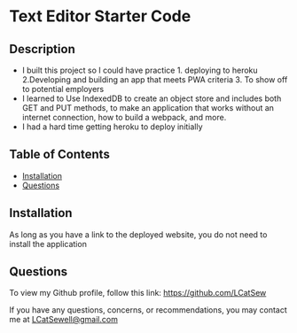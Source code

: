 # Text Editor Starter Code

## Description
    
- I built this project so I could have practice 1. deploying to heroku 2.Developing and building an app that meets PWA criteria 3. To show off to potential employers
- I learned to Use IndexedDB to create an object store and includes both GET and PUT methods, to make an application that works without an internet connection, how to build a webpack, and more.
- I had a hard time getting heroku to deploy initially

## Table of Contents

- [Installation](#installation)
- [Questions](#questions)


## Installation

As long as you have a link to the deployed website, you do not need to install the application


## Questions 

To view my Github profile, follow this link: https://github.com/LCatSew

If you have any questions, concerns, or recommendations, you may contact me at LCatSewell@gmail.com  


